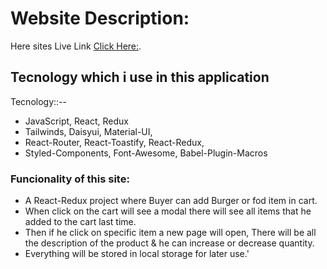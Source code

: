 # Website Description:

Here sites Live Link [Click Here:](https://burger-world22.netlify.app/).

## Tecnology which i use in this application

Tecnology::-- 
- JavaScript, React, Redux
- Tailwinds, Daisyui, Material-UI, 
- React-Router, React-Toastify, React-Redux,
- Styled-Components, Font-Awesome, Babel-Plugin-Macros

### Funcionality of this site:

- A React-Redux project where Buyer can add Burger or fod item in cart.
- When click on the cart will see a modal there will see all items that he added to the cart last time.
- Then if he click on specific item a new page will open, There will be all the description of the product & he can increase or decrease quantity. 
- Everything will be stored in local storage for later use.'

